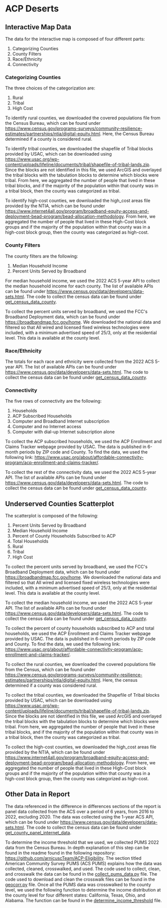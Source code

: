 # ACP Deserts

## Interactive Map Data

The data for the interactive map is composed of four different parts:

1. Categorizing Counties
2. County Filters
3. Race/Ethnicity
4. Connectivity

### Categorizing Counties
The three choices of the categorization are:

1. Rural
2. Tribal
3. High Cost

To identify rural counties, we downloaded the covered populations file from the Census Bureau, which can be found under 
https://www.census.gov/programs-surveys/community-resilience-estimates/partnerships/ntia/digital-equity.html. Here, 
the Census Bureau determined if a county is considered rural.

To identify tribal counties, we downloaded the shapefile of Tribal blocks provided by USAC, which can be downloaded
using https://www.usac.org/wp-content/uploads/lifeline/documents/tribal/shapefile-of-tribal-lands.zip. Since the blocks
are not identified in this file, we used ArcGIS and overlayed the tribal blocks with the tabulation blocks to determine
which blocks were tribal. From here, we aggregated the number of people that lived in these tribal blocks, and if the
majority of the population within that county was in a tribal block, then the county was categorized as tribal.

To identify high-cost counties, we downloaded the high_cost areas file provided by the NTIA, which can be found under 
https://www.internet4all.gov/program/broadband-equity-access-and-deployment-bead-program/bead-allocation-methodology.
From here, we aggregated the number of people that lived in these High-Cost block groups and if the majority of the 
population within that county was in a high-cost block group, then the county was categorized as high-cost.

### County Filters
The county filters are the following:

1. Median Household Income
2. Percent Units Served by Broadband

For median household income, we used the 2022 ACS 5-year API to collect the median household income for each
county. The list of available APIs can be found under https://www.census.gov/data/developers/data-sets.html. The code
to collect the census data can be found under [get_census_data_county](Code/collect_census_data.py).

To collect the percent units served by broadband, we used the FCC's Broadband Deployment data, which can be found under
https://broadbandmap.fcc.gov/home. We downloaded the national data and filtered so that All wired and licensed fixed
wireless technologies were included, with a minimum advertised speed of 25/3, only at the residential level. This data
is available at the county level.

### Race/Ethnicity
The totals for each race and ethnicity were collected from the 2022 ACS 5-year API. The list of available APIs can be
found under https://www.census.gov/data/developers/data-sets.html. The code to collect the census data can be found
under [get_census_data_county](Code/collect_census_data.py).

### Connectivity
The five rows of connectivity are the following:

1. Households
2. ACP Subscribed Households
3. Computer and Broadband Internet subscription
4. Computer and no Internet access
5. Computer with dial-up Internet subscription alone

To collect the ACP subscribed households, we used the ACP Enrollment and Claims Tracker webpage provided by USAC. The
data is published in 6-month periods by ZIP code and County. To find the data, we used the following link:
https://www.usac.org/about/affordable-connectivity-program/acp-enrollment-and-claims-tracker/. 

To collect the rest of the connectivity data, we used the 2022 ACS 5-year API. The list of available APIs can be found
under https://www.census.gov/data/developers/data-sets.html. The code to collect the census data can be found under
[get_census_data_county](Code/collect_census_data.py).


## Underserved Counties Scatterplot

The scatterplot is composed of the following:

1. Percent Units Served by Broadband
2. Median Household Income
3. Percent of County Households Subscribed to ACP
4. Total Households
5. Rural
6. Tribal
7. High Cost

To collect the percent units served by broadband, we used the FCC's Broadband Deployment data, which can be found under
https://broadbandmap.fcc.gov/home. We downloaded the national data and filtered so that All wired and licensed fixed
wireless technologies were included, with a minimum advertised speed of 25/3, only at the residential level. This data
is available at the county level.

To collect the median household income, we used the 2022 ACS 5-year API. The list  of available APIs can be found under 
https://www.census.gov/data/developers/data-sets.html. The code to collect the census data can be found under 
[get_census_data_county](Code/collect_census_data.py).

To collect the percent of county households subscribed to ACP and total households, we used the ACP Enrollment and Claims
Tracker webpage provided by USAC. The data is published in 6-month periods by ZIP code and County. To find the data, we
used the following link: https://www.usac.org/about/affordable-connectivity-program/acp-enrollment-and-claims-tracker/.

To collect the rural counties, we downloaded the covered populations file from the Census, which can be found under
https://www.census.gov/programs-surveys/community-resilience-estimates/partnerships/ntia/digital-equity.html. Here,
the census determined if a county was considered rural.

To collect the tribal counties, we downloaded the Shapefile of Tribal blocks provided by USAC, which can be downloaded
using https://www.usac.org/wp-content/uploads/lifeline/documents/tribal/shapefile-of-tribal-lands.zip. Since the blocks
are not identified in this file, we used ArcGIS and overlayed the tribal blocks with the tabulation blocks to determine
which blocks were tribal. From here, we aggregated the number of people that lived in these tribal blocks, and if the
majority of the population within that county was in a tribal block, then the county was categorized as tribal.

To collect the high-cost counties, we downloaded the high_cost areas file provided by the NTIA, which can be found under
https://www.internet4all.gov/program/broadband-equity-access-and-deployment-bead-program/bead-allocation-methodology.
From here, we aggregated the number of people that lived in these High-Cost block groups and if the majority of the
population within that county was in a high-cost block group, then the county was categorized as high-cost.


## Other Data in Report

The data referenced in the difference in differences sections of the report is panel data collected from the ACS over a 
period of 6 years, from 2016 to 2022, excluding 2020. The data was collected using the 1-year ACS API, which can be 
found under https://www.census.gov/data/developers/data-sets.html. The code to collect the census data can be found 
under [get_county_panel_internet_data](Code/collect_census_data.py).

To determine the income threshold that we used, we collected PUMS 2022 data from the Census Bureau. In depth explanation
of this step can be found in the readme found in the following repository: 
https://github.com/arnicuscTeam/ACP-Eligibility. The section titled American Community Survey PUMS (ACS PUMS) explains
how the data was collected, cleaned, crosswalked, and used. The code used to collect, clean, and crosswalk the data can
be found in the [collect_pums_data.py](Code/collect_pums_data.py) file. The code used to download and clean the
crosswalk files can be found in the [geocorr.py](Code/geocorr.py) file.
Once all the PUMS data was crosswalked to the county level, we used the following function to determine the income
distribution at the county level for four different states: California, Texas, Ohio, and Alabama. The function can be
found in the [determine_income_threshold](Code/collect_census_data.py) file.
